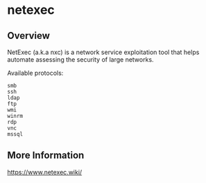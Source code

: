 # netexec

## Overview

NetExec (a.k.a nxc) is a network service exploitation tool that helps automate assessing the security of large networks.

Available protocols:

	smb
	ssh
	ldap
	ftp
	wmi
	winrm
	rdp
	vnc
	mssql

## More Information

https://www.netexec.wiki/